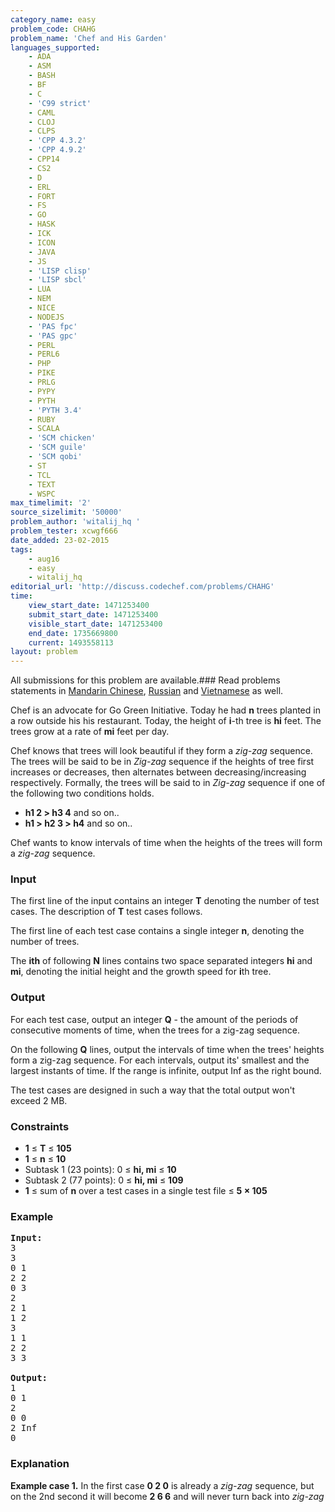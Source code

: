 ```yaml
---
category_name: easy
problem_code: CHAHG
problem_name: 'Chef and His Garden'
languages_supported:
    - ADA
    - ASM
    - BASH
    - BF
    - C
    - 'C99 strict'
    - CAML
    - CLOJ
    - CLPS
    - 'CPP 4.3.2'
    - 'CPP 4.9.2'
    - CPP14
    - CS2
    - D
    - ERL
    - FORT
    - FS
    - GO
    - HASK
    - ICK
    - ICON
    - JAVA
    - JS
    - 'LISP clisp'
    - 'LISP sbcl'
    - LUA
    - NEM
    - NICE
    - NODEJS
    - 'PAS fpc'
    - 'PAS gpc'
    - PERL
    - PERL6
    - PHP
    - PIKE
    - PRLG
    - PYPY
    - PYTH
    - 'PYTH 3.4'
    - RUBY
    - SCALA
    - 'SCM chicken'
    - 'SCM guile'
    - 'SCM qobi'
    - ST
    - TCL
    - TEXT
    - WSPC
max_timelimit: '2'
source_sizelimit: '50000'
problem_author: 'witalij_hq '
problem_tester: xcwgf666
date_added: 23-02-2015
tags:
    - aug16
    - easy
    - witalij_hq
editorial_url: 'http://discuss.codechef.com/problems/CHAHG'
time:
    view_start_date: 1471253400
    submit_start_date: 1471253400
    visible_start_date: 1471253400
    end_date: 1735669800
    current: 1493558113
layout: problem
---
```

All submissions for this problem are available.###  Read problems statements in [Mandarin Chinese](http://www.codechef.com/download/translated/AUG16/mandarin/CHAHG.pdf), [Russian](http://www.codechef.com/download/translated/AUG16/russian/CHAHG.pdf) and [Vietnamese](http://www.codechef.com/download/translated/AUG16/vietnamese/CHAHG.pdf) as well.

Chef is an advocate for Go Green Initiative. Today he had **n** trees planted in a row outside his his restaurant. Today, the height of **i**-th tree is **hi** feet. The trees grow at a rate of **mi** feet per day.

Chef knows that trees will look beautiful if they form a *zig-zag* sequence. The trees will be said to be in *Zig-zag* sequence if the heights of tree first increases or decreases, then alternates between decreasing/increasing respectively. Formally, the trees will be said to in *Zig-zag* sequence if one of the following two conditions holds.

- **h1 2 > h3 4** and so on..
- **h1 > h2 3 > h4** and so on..

Chef wants to know intervals of time when the heights of the trees will form a *zig-zag* sequence.

### Input

The first line of the input contains an integer **T** denoting the number of test cases. The description of **T** test cases follows.

The first line of each test case contains a single integer **n**, denoting the number of trees.

The **ith** of following **N** lines contains two space separated integers **hi** and **mi**, denoting the initial height and the growth speed for **i**th tree.

### Output

For each test case, output an integer **Q** - the amount of the periods of consecutive moments of time, when the trees for a zig-zag sequence.

On the following **Q** lines, output the intervals of time when the trees' heights form a zig-zag sequence. For each intervals, output its' smallest and the largest instants of time. If the range is infinite, output Inf as the right bound.

The test cases are designed in such a way that the total output won't exceed 2 MB.

### Constraints

- **1** ≤ **T** ≤ **105**
- **1** ≤ **n** ≤ **10**
- Subtask 1 (23 points): 0 ≤ ****hi**, **mi**** ≤ **10**
- Subtask 2 (77 points): 0 ≤ ****hi**, **mi**** ≤ **109**
- **1** ≤ sum of **n** over a test cases in a single test file ≤ **5 × 105**

### Example

<pre><b>Input:</b>
<tt>3
3
0 1
2 2
0 3
2
2 1
1 2
3
1 1
2 2
3 3</tt>

<b>Output:</b>
<tt>1
0 1
2
0 0
2 Inf
0</tt>
</pre>
### Explanation

**Example case 1.** In the first case **0 2 0** is already a *zig-zag* sequence, but on the 2nd second it will become **2 6 6** and will never turn back into *zig-zag*
